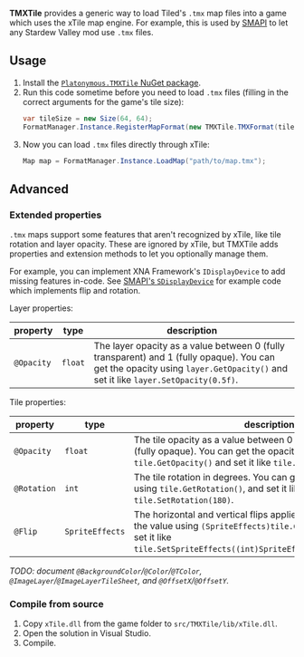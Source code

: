 **TMXTile** provides a generic way to load Tiled's `.tmx` map files into a game which uses the
xTile map engine. For example, this is used by [SMAPI](https://github.com/Pathoschild/SMAPI/) to
let any Stardew Valley mod use `.tmx` files.

## Usage
1. Install the [`Platonymous.TMXTile` NuGet package](https://www.nuget.org/packages/Platonymous.TMXTile).
2. Run this code sometime before you need to load `.tmx` files (filling in the correct arguments
   for the game's tile size):
   ```c#
   var tileSize = new Size(64, 64);
   FormatManager.Instance.RegisterMapFormat(new TMXTile.TMXFormat(tileSize));
   ```
3. Now you can load `.tmx` files directly through xTile:
   ```c#
   Map map = FormatManager.Instance.LoadMap("path/to/map.tmx");
   ```

## Advanced
### Extended properties
`.tmx` maps support some features that aren't recognized by xTile, like tile rotation and layer
opacity. These are ignored by xTile, but TMXTile adds properties and extension methods to let you
optionally manage them.

For example, you can implement XNA Framework's `IDisplayDevice` to add missing features in-code.
See [SMAPI's `SDisplayDevice`](https://github.com/Pathoschild/SMAPI/blob/develop/src/SMAPI/Framework/Rendering/SDisplayDevice.cs)
for example code which implements flip and rotation.

Layer properties:

property      | type       | description
------------- | ---------- | -----------
`@Opacity`    | `float`    | The layer opacity as a value between 0 (fully transparent) and 1 (fully opaque). You can get the opacity using `layer.GetOpacity()` and set it like `layer.SetOpacity(0.5f)`.

Tile properties:

property      | type       | description
------------- | ---------- | -----------
`@Opacity`    | `float`    | The tile opacity as a value between 0 (fully transparent) and 1 (fully opaque). You can get the opacity using `tile.GetOpacity()` and set it like `tile.SetOpacity(0.5f)`.
`@Rotation`   | `int`      | The tile rotation in degrees. You can get a normalized value using `tile.GetRotation()`, and set it like `tile.SetRotation(180)`.
`@Flip`       | `SpriteEffects` | The horizontal and vertical flips applied to the tile. You can get the value using `(SpriteEffects)tile.GetSpriteEffects()`, and set it like `tile.SetSpriteEffects((int)SpriteEffects.FlipHorizontally)`.

_TODO: document `@BackgroundColor`/`@Color`/`@TColor`, `@ImageLayer`/`@ImageLayerTileSheet`, and
`@OffsetX`/`@OffsetY`._

### Compile from source
1. Copy `xTile.dll` from the game folder to `src/TMXTile/lib/xTile.dll`.
2. Open the solution in Visual Studio.
3. Compile.